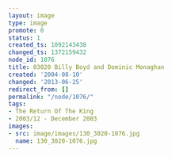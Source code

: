```yaml
---
layout: image
type: image
promote: 0
status: 1
created_ts: 1092143438
changed_ts: 1372159432
node_id: 1076
title: 03020 Billy Boyd and Dominic Monaghan
created: '2004-08-10'
changed: '2013-06-25'
redirect_from: []
permalink: "/node/1076/"
tags:
- The Return Of The King
- 2003/12 - December 2003
images:
- src: image/images/130_3020-1076.jpg
  name: 130_3020-1076.jpg
---
```


